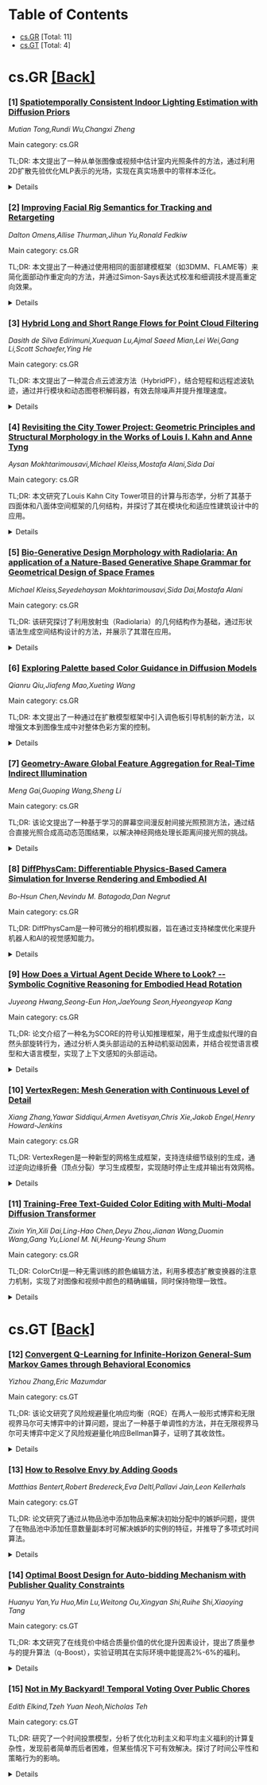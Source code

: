 <div id=toc></div>

# Table of Contents

- [cs.GR](#cs.GR) [Total: 11]
- [cs.GT](#cs.GT) [Total: 4]


<div id='cs.GR'></div>

# cs.GR [[Back]](#toc)

### [1] [Spatiotemporally Consistent Indoor Lighting Estimation with Diffusion Priors](https://arxiv.org/abs/2508.08384)
*Mutian Tong,Rundi Wu,Changxi Zheng*

Main category: cs.GR

TL;DR: 本文提出了一种从单张图像或视频中估计室内光照条件的方法，通过利用2D扩散先验优化MLP表示的光场，实现在真实场景中的零样本泛化。


<details>
  <summary>Details</summary>
Motivation: 室内光照估计因其高度不适定性而具有挑战性，尤其是在光照条件在空间和时间上变化的情况下。本文旨在解决这一问题。

Method: 利用2D扩散先验优化MLP表示的光场，并通过调整预训练的扩散模型在多位置预测光照，以联合修复多个镀铬球作为光探头。

Result: 在单张图像或视频的室内光照估计任务上表现优于基线方法，尤其是在真实视频中实现了时空一致的光照估计。

Conclusion: 本文方法在室内光照估计任务中表现出色，特别在真实视频中展现了时空一致性，超越了先前的工作。

Abstract: Indoor lighting estimation from a single image or video remains a challenge
due to its highly ill-posed nature, especially when the lighting condition of
the scene varies spatially and temporally. We propose a method that estimates
from an input video a continuous light field describing the spatiotemporally
varying lighting of the scene. We leverage 2D diffusion priors for optimizing
such light field represented as a MLP. To enable zero-shot generalization to
in-the-wild scenes, we fine-tune a pre-trained image diffusion model to predict
lighting at multiple locations by jointly inpainting multiple chrome balls as
light probes. We evaluate our method on indoor lighting estimation from a
single image or video and show superior performance over compared baselines.
Most importantly, we highlight results on spatiotemporally consistent lighting
estimation from in-the-wild videos, which is rarely demonstrated in previous
works.

</details>


### [2] [Improving Facial Rig Semantics for Tracking and Retargeting](https://arxiv.org/abs/2508.08429)
*Dalton Omens,Allise Thurman,Jihun Yu,Ronald Fedkiw*

Main category: cs.GR

TL;DR: 本文提出了一种通过使用相同的面部建模框架（如3DMM、FLAME等）来简化面部动作重定向的方法，并通过Simon-Says表达式校准和细调技术提高重定向效果。


<details>
  <summary>Details</summary>
Motivation: 解决面部动作重定向中因使用不同面部建模框架而导致的语义识别和重定向困难问题，并优化从真实人物到虚拟角色的面部动画控制。

Method: 采用相同的面部建模框架进行重定向，使用体积变形技术拟合面部模型，并通过Simon-Says表达式校准每个模型；提出基于隐式微分的方法细调跟踪器以生成更具语义意义的动画控制。

Result: 校准后的模型能够生成预期的表情动画，但在跟踪性能时仍可能出现不良控制；提出的细调方法显著提升了重定向的语义效果和实用性。

Conclusion: 通过标准化框架和细调技术，本研究实现了更高效的面部动作重定向，适用于从人物到人物的重定向以及人物到虚拟角色的场景。

Abstract: In this paper, we consider retargeting a tracked facial performance to either
another person or to a virtual character in a game or virtual reality (VR)
environment. We remove the difficulties associated with identifying and
retargeting the semantics of one rig framework to another by utilizing the same
framework (3DMM, FLAME, MetaHuman, etc.) for both subjects. Although this does
not constrain the choice of framework when retargeting from one person to
another, it does force the tracker to use the game/VR character rig when
retargeting to a game/VR character. We utilize volumetric morphing in order to
fit facial rigs to both performers and targets; in addition, a carefully chosen
set of Simon-Says expressions is used to calibrate each rig to the motion
signatures of the relevant performer or target. Although a uniform set of
Simon-Says expressions can likely be used for all person to person retargeting,
we argue that person to game/VR character retargeting benefits from Simon-Says
expressions that capture the distinct motion signature of the game/VR character
rig. The Simon-Says calibrated rigs tend to produce the desired expressions
when exercising animation controls (as expected). Unfortunately, these
well-calibrated rigs still lead to undesirable controls when tracking a
performance (a well-behaved function can have an arbitrarily ill-conditioned
inverse), even though they typically produce acceptable geometry
reconstructions. Thus, we propose a fine-tuning approach that modifies the rig
used by the tracker in order to promote the output of more semantically
meaningful animation controls, facilitating high efficacy retargeting. In order
to better address real-world scenarios, the fine-tuning relies on implicit
differentiation so that the tracker can be treated as a (potentially
non-differentiable) black box.

</details>


### [3] [Hybrid Long and Short Range Flows for Point Cloud Filtering](https://arxiv.org/abs/2508.08542)
*Dasith de Silva Edirimuni,Xuequan Lu,Ajmal Saeed Mian,Lei Wei,Gang Li,Scott Schaefer,Ying He*

Main category: cs.GR

TL;DR: 本文提出了一种混合点云滤波方法（HybridPF），结合短程和远程滤波轨迹，通过并行模块和动态图卷积解码器，有效去除噪声并提升推理速度。


<details>
  <summary>Details</summary>
Motivation: 现有点云滤波方法常存在点聚类或噪声残留问题，本文旨在通过结合短程和远程信息，提出一种更有效的点云去噪方法。

Method: 设计了并行模块ShortModule和LongModule，分别处理短程评分和远程流速信息，并通过联合损失函数进行端到端训练，同时引入动态图卷积解码器优化推理过程。

Result: 实验表明，HybridPF在点云去噪任务中实现了最先进的性能，同时提升了推理速度。

Conclusion: 结合短程和远程信息的混合滤波方法能够显著提升点云去噪效果，动态图卷积解码器进一步优化了推理效率。

Abstract: Point cloud capture processes are error-prone and introduce noisy artifacts
that necessitate filtering/denoising. Recent filtering methods often suffer
from point clustering or noise retaining issues. In this paper, we propose
Hybrid Point Cloud Filtering ($\textbf{HybridPF}$) that considers both
short-range and long-range filtering trajectories when removing noise. It is
well established that short range scores, given by $\nabla_{x}\log p(x_t)$, may
provide the necessary displacements to move noisy points to the underlying
clean surface. By contrast, long range velocity flows approximate constant
displacements directed from a high noise variant patch $x_0$ towards the
corresponding clean surface $x_1$. Here, noisy patches $x_t$ are viewed as
intermediate states between the high noise variant and the clean patches. Our
intuition is that long range information from velocity flow models can guide
the short range scores to align more closely with the clean points. In turn,
score models generally provide a quicker convergence to the clean surface.
Specifically, we devise two parallel modules, the ShortModule and LongModule,
each consisting of an Encoder-Decoder pair to respectively account for
short-range scores and long-range flows. We find that short-range scores,
guided by long-range features, yield filtered point clouds with good point
distributions and convergence near the clean surface. We design a joint loss
function to simultaneously train the ShortModule and LongModule, in an
end-to-end manner. Finally, we identify a key weakness in current displacement
based methods, limitations on the decoder architecture, and propose a dynamic
graph convolutional decoder to improve the inference process. Comprehensive
experiments demonstrate that our HybridPF achieves state-of-the-art results
while enabling faster inference speed.

</details>


### [4] [Revisiting the City Tower Project: Geometric Principles and Structural Morphology in the Works of Louis I. Kahn and Anne Tyng](https://arxiv.org/abs/2508.08561)
*Aysan Mokhtarimousavi,Michael Kleiss,Mostafa Alani,Sida Dai*

Main category: cs.GR

TL;DR: 本文研究了Louis Kahn City Tower项目的计算与形态学，分析了其基于四面体和八面体空间框架的几何结构，并探讨了其在模块化和适应性建筑设计中的应用。


<details>
  <summary>Details</summary>
Motivation: 研究的动机在于分析Louis Kahn和Anne Tyng未建成的City Tower项目的几何框架，揭示了其对空间框架结构设计的预见性，并探讨了其在现代建筑中的潜在应用。

Method: 研究采用了形状语法分析方法，首先重建了City Tower的原始结构，随后基于其几何形态生成了新的结构配置。

Result: 研究结果表明，四面体和八面体几何可以作为模块化和可扩展设计的基础，为建筑设计提供了新的可能性。

Conclusion: 结论指出，City Tower的几何框架及其衍生配置展示了适应性建筑设计的潜力，为未来的建筑创新提供了启示。

Abstract: This paper presents a study of computation and morphology of Louis Kahn City
Tower project. The City Tower is an unbuilt design by Louis I. Kahn and Anne
Tyng that integrates form and structure using 3D space triangular geometries.
Although never built, the City Tower geometrical framework anticipated later
developments in design of space-frame structures. Initially envisioned in the
1950s, the City Tower project is a skyscraper structure based on a tetrahedral
and octahedral space frame called Octet-Truss. The aim of this study is to
analyze the geometry of the City Tower structure and how it can be used to
develop modular and adaptable architectural forms. The study is based on an
analytical shape grammar that is used to recreate the original structure, and
later to generate new structural configurations based on the City Tower's
morphology. This study also investigates the potential applications of these
findings in architecture and reveals the possibilities of using tetrahedrons
and octahedrons as fundamental geometries for creating scalable and modular
designs and presents initial findings.

</details>


### [5] [Bio-Generative Design Morphology with Radiolaria: An application of a Nature-Based Generative Shape Grammar for Geometrical Design of Space Frames](https://arxiv.org/abs/2508.08572)
*Michael Kleiss,Seyedehaysan Mokhtarimousavi,Sida Dai,Mostafa Alani*

Main category: cs.GR

TL;DR: 该研究探讨了利用放射虫（Radiolaria）的几何结构作为基础，通过形状语法生成空间结构设计的方法，并展示了其潜在应用。


<details>
  <summary>Details</summary>
Motivation: 放射虫因其复杂的结构和几何图案在建筑设计中具有启发意义，研究旨在探索如何将其几何特征转化为空间结构设计的计算系统。

Method: 研究首先分析了放射虫的几何结构，并将其简化为四面体结构，结合八面体生成3D空间结构框架，进而开发生成形状语法。

Result: 研究成功开发了基于放射虫几何的形状语法，并生成了一系列空间结构配置，展示了在空间框架结构中的潜在应用。

Conclusion: 该研究通过放射虫的几何分析和形状语法开发，为3D空间结构设计提供了新的方法和潜在应用方向。

Abstract: This paper presents a study on using Radiolaria as a basis for generation of
space-based geometry for structural design with shape grammars. Radiolaria has
been a source of inspiration for architectural design with its intricate
structural features and geometric patterns (Lim, 2012). We use the basis of the
Radiolaria geometry to create a generative shape grammar as a computational
system; then use the shape grammar to create spatial configurations for
potential applications in design of 3D space structural frames. This study
begins with the geometric analysis of Radiolaria and the dissection of its
structure and geometry into a simplified morphological source, in this case a
tetrahedral structure. Tetrahedrons are used in combination with octahedrons to
generate spatial configurations to generate 3D spatial structural frames. The
paper presents the Radiolaria spatial analysis, the shape grammar, the
collection of generated designs, and possible applications in space frame
structures.

</details>


### [6] [Exploring Palette based Color Guidance in Diffusion Models](https://arxiv.org/abs/2508.08754)
*Qianru Qiu,Jiafeng Mao,Xueting Wang*

Main category: cs.GR

TL;DR: 本文提出了一种通过在扩散模型框架中引入调色板引导机制的新方法，以增强文本到图像生成中对整体色彩方案的控制。


<details>
  <summary>Details</summary>
Motivation: 现有的文本到图像生成模型在控制图像的整体色彩方案，尤其是背景元素和未明确提及对象的色彩时表现不佳，缺乏对色彩组合的全面控制。

Method: 提出了一种将调色板作为独立引导机制的方法，结合提示指令，探索了多种调色板表示方法，并构建了专门的调色板-文本-图像数据集进行实验。

Result: 实验表明，调色板引导显著提升了模型生成具有所需色彩方案图像的能力，实现了更可控和精细的色彩化过程。

Conclusion: 通过引入调色板引导机制，本文有效改进了文本到图像生成中对整体色彩方案的控制能力，为更精细的图像生成提供了新思路。

Abstract: With the advent of diffusion models, Text-to-Image (T2I) generation has seen
substantial advancements. Current T2I models allow users to specify object
colors using linguistic color names, and some methods aim to personalize
color-object association through prompt learning. However, existing models
struggle to provide comprehensive control over the color schemes of an entire
image, especially for background elements and less prominent objects not
explicitly mentioned in prompts. This paper proposes a novel approach to
enhance color scheme control by integrating color palettes as a separate
guidance mechanism alongside prompt instructions. We investigate the
effectiveness of palette guidance by exploring various palette representation
methods within a diffusion-based image colorization framework. To facilitate
this exploration, we construct specialized palette-text-image datasets and
conduct extensive quantitative and qualitative analyses. Our results
demonstrate that incorporating palette guidance significantly improves the
model's ability to generate images with desired color schemes, enabling a more
controlled and refined colorization process.

</details>


### [7] [Geometry-Aware Global Feature Aggregation for Real-Time Indirect Illumination](https://arxiv.org/abs/2508.08826)
*Meng Gai,Guoping Wang,Sheng Li*

Main category: cs.GR

TL;DR: 该论文提出了一种基于学习的屏幕空间漫反射间接光照预测方法，通过结合直接光照合成高动态范围结果，以解决神经网络处理长距离间接光照的挑战。


<details>
  <summary>Details</summary>
Motivation: 实时全局光照渲染对于虚拟环境中的用户体验至关重要，但神经网络在捕捉长距离间接光照方面存在挑战。论文旨在通过学习方法提供一种高效的解决方案。

Method: 提出了一种新型网络架构，采用改进的注意力机制聚合全局信息，并通过单色设计独立编码每个颜色通道，从而预测间接光照。

Result: 实验结果表明，该方法在处理复杂光照（如多色光照和环境光照）和捕捉远距离间接光照方面优于现有学习技术，并能有效处理训练数据中未出现过的新场景。

Conclusion: 该方法成功解决了长距离间接光照捕捉的难题，并在复杂光照和场景中展现出优越性能，为实时全局光照渲染提供了新的解决方案。

Abstract: Real-time rendering with global illumination is crucial to afford the user
realistic experience in virtual environments. We present a learning-based
estimator to predict diffuse indirect illumination in screen space, which then
is combined with direct illumination to synthesize globally-illuminated high
dynamic range (HDR) results. Our approach tackles the challenges of capturing
long-range/long-distance indirect illumination when employing neural networks
and is generalized to handle complex lighting and scenarios.
  From the neural network thinking of the solver to the rendering equation, we
present a novel network architecture to predict indirect illumination. Our
network is equipped with a modified attention mechanism that aggregates global
information guided by spacial geometry features, as well as a monochromatic
design that encodes each color channel individually.
  We conducted extensive evaluations, and the experimental results demonstrate
our superiority over previous learning-based techniques. Our approach excels at
handling complex lighting such as varying-colored lighting and environment
lighting. It can successfully capture distant indirect illumination and
simulates the interreflections between textured surfaces well (i.e., color
bleeding effects); it can also effectively handle new scenes that are not
present in the training dataset.

</details>


### [8] [DiffPhysCam: Differentiable Physics-Based Camera Simulation for Inverse Rendering and Embodied AI](https://arxiv.org/abs/2508.08831)
*Bo-Hsun Chen,Nevindu M. Batagoda,Dan Negrut*

Main category: cs.GR

TL;DR: DiffPhysCam是一种可微分的相机模拟器，旨在通过支持梯度优化来提升机器人和AI的视觉感知能力。


<details>
  <summary>Details</summary>
Motivation: 现有的虚拟相机在控制内在设置、光学效果模拟和校准参数方面存在局限，影响了从模拟到现实的转换效果。DiffPhysCam旨在克服这些限制。

Method: DiffPhysCam采用多阶段流程，提供对相机设置的精细控制，模拟光学效果（如散焦模糊），并支持基于真实数据的校准。同时支持正向渲染和逆向渲染。

Result: 实验表明，DiffPhysCam提升了机器人感知性能，并在逆向渲染中成功创建了真实场景的数字孪生，模拟了多物理环境中的自主地面车辆导航。

Conclusion: DiffPhysCam通过提供全面的相机模拟和优化功能，为机器人和AI视觉任务提供了高效的工具。

Abstract: We introduce DiffPhysCam, a differentiable camera simulator designed to
support robotics and embodied AI applications by enabling gradient-based
optimization in visual perception pipelines. Generating synthetic images that
closely mimic those from real cameras is essential for training visual models
and enabling end-to-end visuomotor learning. Moreover, differentiable rendering
allows inverse reconstruction of real-world scenes as digital twins,
facilitating simulation-based robotics training. However, existing virtual
cameras offer limited control over intrinsic settings, poorly capture optical
artifacts, and lack tunable calibration parameters -- hindering sim-to-real
transfer. DiffPhysCam addresses these limitations through a multi-stage
pipeline that provides fine-grained control over camera settings, models key
optical effects such as defocus blur, and supports calibration with real-world
data. It enables both forward rendering for image synthesis and inverse
rendering for 3D scene reconstruction, including mesh and material texture
optimization. We show that DiffPhysCam enhances robotic perception performance
in synthetic image tasks. As an illustrative example, we create a digital twin
of a real-world scene using inverse rendering, simulate it in a multi-physics
environment, and demonstrate navigation of an autonomous ground vehicle using
images generated by DiffPhysCam.

</details>


### [9] [How Does a Virtual Agent Decide Where to Look? -- Symbolic Cognitive Reasoning for Embodied Head Rotation](https://arxiv.org/abs/2508.08930)
*Juyeong Hwang,Seong-Eun Hon,JaeYoung Seon,Hyeongyeop Kang*

Main category: cs.GR

TL;DR: 论文介绍了一种名为SCORE的符号认知推理框架，用于生成虚拟代理的自然头部旋转行为，通过分析人类头部运动的五种动机驱动因素，并结合视觉语言模型和大语言模型，实现了上下文感知的头部运动。


<details>
  <summary>Details</summary>
Motivation: 当前头部旋转预测算法主要关注视觉显着刺激，忽略了认知动机，导致虚拟代理行为不真实。为了解决这一问题，论文提出了一种能模拟人类头部运动动机的框架。

Method: SCORE框架通过视觉语言模型感知场景，并结合大语言模型规划头部姿态。采用离线推理和在线验证的混合工作流，确保生成的头部运动既符合上下文又保持实时响应。

Result: 通过虚拟现实实验验证，SCORE能够模拟五种动机驱动的头部运动（兴趣、信息寻求、安全、社会习惯和习惯），并在未见过的新场景和多代理群体中保持行为合理性。

Conclusion: SCORE框架为虚拟代理的头部运动提供了一种无需任务特定训练或手动调整的解决方案，显著提升了虚拟环境中的行为和交互的真实性。

Abstract: Natural head rotation is critical for believable embodied virtual agents, yet
this micro-level behavior remains largely underexplored. While head-rotation
prediction algorithms could, in principle, reproduce this behavior, they
typically focus on visually salient stimuli and overlook the cognitive motives
that guide head rotation. This yields agents that look at conspicuous objects
while overlooking obstacles or task-relevant cues, diminishing realism in a
virtual environment. We introduce SCORE, a Symbolic Cognitive Reasoning
framework for Embodied Head Rotation, a data-agnostic framework that produces
context-aware head movements without task-specific training or hand-tuned
heuristics. A controlled VR study (N=20) identifies five motivational drivers
of human head movements: Interest, Information Seeking, Safety, Social Schema,
and Habit. SCORE encodes these drivers as symbolic predicates, perceives the
scene with a Vision-Language Model (VLM), and plans head poses with a Large
Language Model (LLM). The framework employs a hybrid workflow: the VLM-LLM
reasoning is executed offline, after which a lightweight FastVLM performs
online validation to suppress hallucinations while maintaining responsiveness
to scene dynamics. The result is an agent that predicts not only where to look
but also why, generalizing to unseen scenes and multi-agent crowds while
retaining behavioral plausibility.

</details>


### [10] [VertexRegen: Mesh Generation with Continuous Level of Detail](https://arxiv.org/abs/2508.09062)
*Xiang Zhang,Yawar Siddiqui,Armen Avetisyan,Chris Xie,Jakob Engel,Henry Howard-Jenkins*

Main category: cs.GR

TL;DR: VertexRegen是一种新型的网格生成框架，支持连续细节级别的生成，通过逆向边缘折叠（顶点分裂）学习生成模型，实现随时停止生成并输出有效网格。


<details>
  <summary>Details</summary>
Motivation: 现有的自回归方法以部分到完整的方式生成网格，中间步骤代表不完整结构，无法灵活控制细节级别。VertexRegen的目标是克服这一限制。

Method: VertexRegen受渐进网格启发，将生成过程重新定义为通过生成模型学习的逆向边缘折叠（顶点分裂）。

Result: 实验结果表明，VertexRegen生成的网格质量与最先进方法相当，同时具有随时生成和灵活停止的优势。

Conclusion: VertexRegen通过顶点分裂实现了连续细节级别的网格生成，为网格生成提供了更高的灵活性和实用性。

Abstract: We introduce VertexRegen, a novel mesh generation framework that enables
generation at a continuous level of detail. Existing autoregressive methods
generate meshes in a partial-to-complete manner and thus intermediate steps of
generation represent incomplete structures. VertexRegen takes inspiration from
progressive meshes and reformulates the process as the reversal of edge
collapse, i.e. vertex split, learned through a generative model. Experimental
results demonstrate that VertexRegen produces meshes of comparable quality to
state-of-the-art methods while uniquely offering anytime generation with the
flexibility to halt at any step to yield valid meshes with varying levels of
detail.

</details>


### [11] [Training-Free Text-Guided Color Editing with Multi-Modal Diffusion Transformer](https://arxiv.org/abs/2508.09131)
*Zixin Yin,Xili Dai,Ling-Hao Chen,Deyu Zhou,Jianan Wang,Duomin Wang,Gang Yu,Lionel M. Ni,Heung-Yeung Shum*

Main category: cs.GR

TL;DR: ColorCtrl是一种无需训练的颜色编辑方法，利用多模态扩散变换器的注意力机制，实现了对图像和视频中颜色的精确编辑，同时保持物理一致性。


<details>
  <summary>Details</summary>
Motivation: 现有的无需训练的颜色编辑方法在精确控制颜色和保持视觉一致性方面表现不佳，尤其是在编辑和非编辑区域之间容易产生不一致。

Method: ColorCtrl通过解构结构和颜色，并定向操作注意力图和值标记，利用多模态扩散变换器的注意力机制，实现了准确的区域化颜色编辑。

Result: ColorCtrl在SD3和FLUX.1-dev上的实验表明其优于现有方法，并在编辑质量和一致性方面达到最新水平，甚至超过了FLUX.1 Kontext Max和GPT-4o等商业模型。

Conclusion: ColorCtrl不仅在图像和视频编辑中表现出色，还能扩展到基于指令的编辑扩散模型，展现了其广泛的适用性和优势。

Abstract: Text-guided color editing in images and videos is a fundamental yet unsolved
problem, requiring fine-grained manipulation of color attributes, including
albedo, light source color, and ambient lighting, while preserving physical
consistency in geometry, material properties, and light-matter interactions.
Existing training-free methods offer broad applicability across editing tasks
but struggle with precise color control and often introduce visual
inconsistency in both edited and non-edited regions. In this work, we present
ColorCtrl, a training-free color editing method that leverages the attention
mechanisms of modern Multi-Modal Diffusion Transformers (MM-DiT). By
disentangling structure and color through targeted manipulation of attention
maps and value tokens, our method enables accurate and consistent color
editing, along with word-level control of attribute intensity. Our method
modifies only the intended regions specified by the prompt, leaving unrelated
areas untouched. Extensive experiments on both SD3 and FLUX.1-dev demonstrate
that ColorCtrl outperforms existing training-free approaches and achieves
state-of-the-art performances in both edit quality and consistency.
Furthermore, our method surpasses strong commercial models such as FLUX.1
Kontext Max and GPT-4o Image Generation in terms of consistency. When extended
to video models like CogVideoX, our approach exhibits greater advantages,
particularly in maintaining temporal coherence and editing stability. Finally,
our method also generalizes to instruction-based editing diffusion models such
as Step1X-Edit and FLUX.1 Kontext dev, further demonstrating its versatility.

</details>


<div id='cs.GT'></div>

# cs.GT [[Back]](#toc)

### [12] [Convergent Q-Learning for Infinite-Horizon General-Sum Markov Games through Behavioral Economics](https://arxiv.org/abs/2508.08669)
*Yizhou Zhang,Eric Mazumdar*

Main category: cs.GT

TL;DR: 该论文研究了风险规避量化响应均衡（RQE）在两人一般形式博弈和无限视界马尔可夫博弈中的计算问题，提出了一种基于单调性的方法，并在无限视界马尔可夫博弈中定义了风险规避量化响应Bellman算子，证明了其收敛性。


<details>
  <summary>Details</summary>
Motivation: 风险规避和有限理性是人类决策的两个关键特征，RQE作为一种解决方案概念，比纳什均衡更能真实地反映人类在各种战略环境中的决策行为。论文旨在扩展对RQE的研究，并分析其在不同博弈模型中的计算问题。

Method: 在一般形式博弈中，采用基于单调性的方法；在无限视界马尔可夫博弈中，定义了风险规避量化响应Bellman算子，并在特定条件下证明其收敛性。

Result: 证明了一般形式博弈中RQE的唯一性和Lipschitz连续性；在无限视界马尔可夫博弈中，证明了风险规避量化响应Bellman算子的收敛性，并提出了一种具有收敛保证的Q学习算法。

Conclusion: 该研究扩展了对RQE的理解，并提供了在多种博弈模型中计算RQE的有效方法，尤其在无限视界马尔可夫博弈中提出的算法具有重要的理论和实践意义。

Abstract: Risk-aversion and bounded rationality are two key characteristics of human
decision-making. Risk-averse quantal-response equilibrium (RQE) is a solution
concept that incorporates these features, providing a more realistic depiction
of human decision making in various strategic environments compared to a Nash
equilibrium. Furthermore a class of RQE has recently been shown in
arXiv:2406.14156 to be universally computationally tractable in all
finite-horizon Markov games, allowing for the development of multi-agent
reinforcement learning algorithms with convergence guarantees. In this paper,
we expand upon the study of RQE and analyze their computation in both
two-player normal form games and discounted infinite-horizon Markov games. For
normal form games we adopt a monotonicity-based approach allowing us to
generalize previous results. We first show uniqueness and Lipschitz continuity
of RQE with respect to player's payoff matrices under monotonicity assumptions,
and then provide conditions on the players' degrees of risk aversion and
bounded rationality that ensure monotonicity. We then focus on discounted
infinite-horizon Markov games. We define the risk-averse quantal-response
Bellman operator and prove its contraction under further conditions on the
players' risk-aversion, bounded rationality, and temporal discounting. This
yields a Q-learning based algorithm with convergence guarantees for all
infinite-horizon general-sum Markov games.

</details>


### [13] [How to Resolve Envy by Adding Goods](https://arxiv.org/abs/2508.08682)
*Matthias Bentert,Robert Bredereck,Eva Deltl,Pallavi Jain,Leon Kellerhals*

Main category: cs.GT

TL;DR: 论文研究了通过从物品池中添加物品来解决初始分配中的嫉妒问题，提供了在物品池中添加任意数量副本时可解决嫉妒的实例的特征，并推导了多项式时间算法。


<details>
  <summary>Details</summary>
Motivation: 研究如何通过添加物品来解决分配中的嫉妒问题，探讨在物品池中无限或有限添加物品时的计算复杂性和可行性。

Method: 通过特征化实例，推导出多项式时间算法，并在参数化复杂度分析中关注代理数量和物品池大小作为参数。

Result: 在物品池中无限添加物品时，存在多项式时间算法解决问题；但在副本数量或添加物品总数有限时，问题计算困难。

Conclusion: 尽管并非所有实例都能无嫉妒解决，但论文提出的方法能高效判断解的存在性，具有理论和实际意义。

Abstract: We consider the problem of resolving the envy of a given initial allocation
by adding elements from a pool of goods. We give a characterization of the
instances where envy can be resolved by adding an arbitrary number of copies of
the items in the pool. From this characterization, we derive a polynomial-time
algorithm returning a respective solution if it exists. If the number of copies
or the total number of added items are bounded, the problem becomes
computationally intractable even in various restricted cases. We perform a
parameterized complexity analysis, focusing on the number of agents and the
pool size as parameters. Notably, although not every instance admits an
envy-free solution, our approach allows us to efficiently determine, in
polynomial time, whether a solution exists-an aspect that is both theoretically
interesting and far from trivial.

</details>


### [14] [Optimal Boost Design for Auto-bidding Mechanism with Publisher Quality Constraints](https://arxiv.org/abs/2508.08772)
*Huanyu Yan,Yu Huo,Min Lu,Weitong Ou,Xingyan Shi,Ruihe Shi,Xiaoying Tang*

Main category: cs.GT

TL;DR: 本文研究了在线竞价中结合质量价值的优化提升因素设计，提出了质量参与的提升算法（q-Boost），实验证明其在实际环境中能提高2%-6%的福利。


<details>
  <summary>Details</summary>
Motivation: 提升广告分配效率是长期的研究问题，因为它直接影响广告平台中所有参与者的经济成果。本文旨在设计在线竞价中的最优提升因素，同时纳入质量价值（展示广告对发布者长期利益的影响）。

Method: 通过建立一个三方拍卖框架，统一了广告主和发布者的福利指标，并在第二价格单插槽拍卖中推导了理论效率下界。随后设计了一种新颖的质量参与提升算法（q-Boost）来计算最优提升因素。

Result: 在阿里巴巴的公开数据集（AuctionNet）上的实验验证显示，该方法比传统方法提高了2%-6%的福利。

Conclusion: 研究证明了质量参与的提升算法在实际应用中的有效性，能够显著提升广告平台的经济效益。

Abstract: Online bidding is crucial in mobile ecosystems, enabling real-time ad
allocation across billions of devices to optimize performance and user
experience. Improving ad allocation efficiency is a long-standing research
problem, as it directly enhances the economic outcomes for all participants in
advertising platforms. This paper investigates the design of optimal boost
factors in online bidding while incorporating quality value (the impact of
displayed ads on publishers' long-term benefits). To address the divergent
interests on quality, we establish a three-party auction framework with a
unified welfare metric of advertiser and publisher. Within this framework, we
derive the theoretical efficiency lower bound for C-competitive boost in
second-price single-slot auctions, then design a novel quality-involved
Boosting (q-Boost) algorithm for computing the optimal boost factor.
Experimental validation on Alibaba's public dataset (AuctionNet) demonstrates
2%-6% welfare improvements over conventional approaches, proving our method's
effectiveness in real-world settings.

</details>


### [15] [Not in My Backyard! Temporal Voting Over Public Chores](https://arxiv.org/abs/2508.08810)
*Edith Elkind,Tzeh Yuan Neoh,Nicholas Teh*

Main category: cs.GT

TL;DR: 研究了一个时间投票模型，分析了优化功利主义和平均主义福利的计算复杂性，发现前者简单而后者困难，但某些情况下可有效解决。探讨了时间公平性和策略行为的影响。


<details>
  <summary>Details</summary>
Motivation: 研究动态偏好下公共任务分配的投票模型，以理解社会福利优化的计算复杂性和公平性问题。

Method: 通过计算复杂性分析和近似算法，研究了功利主义和平均主义福利的优化，并探讨了时间公平性和策略行为。

Result: 优化功利主义福利计算简单，而优化平均主义福利在受限情况下仍困难，但某些场景可高效解决。时间公平性影响社会福利，策略行为可能导致决策环境中的不当行为。

Conclusion: 研究揭示了动态偏好下社会福利优化的复杂性，并提供了公平性度量和策略行为的深入分析。

Abstract: We study a temporal voting model where voters have dynamic preferences over a
set of public chores -- projects that benefit society, but impose individual
costs on those affected by their implementation. We investigate the
computational complexity of optimizing utilitarian and egalitarian welfare. Our
results show that while optimizing the former is computationally
straightforward, minimizing the latter is computationally intractable, even in
very restricted cases. Nevertheless, we identify several settings where this
problem can be solved efficiently, either exactly or by an approximation
algorithm. We also examine the effects of enforcing temporal fairness and its
impact on social welfare, and analyze the competitive ratio of online
algorithms. We then explore the strategic behavior of agents, providing
insights into potential malfeasance in such decision-making environments.
Finally, we discuss a range of fairness measures and their suitability for our
setting.

</details>
